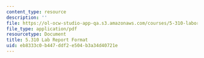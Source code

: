 ```yaml
---
content_type: resource
description: ''
file: https://ol-ocw-studio-app-qa.s3.amazonaws.com/courses/5-310-laboratory-chemistry-fall-2019/eb8333c0b447ddf2e504b3a34d40721e_MIT5_310F19_report.pdf
file_type: application/pdf
resourcetype: Document
title: 5.310 Lab Report Format
uid: eb8333c0-b447-ddf2-e504-b3a34d40721e
---
```

